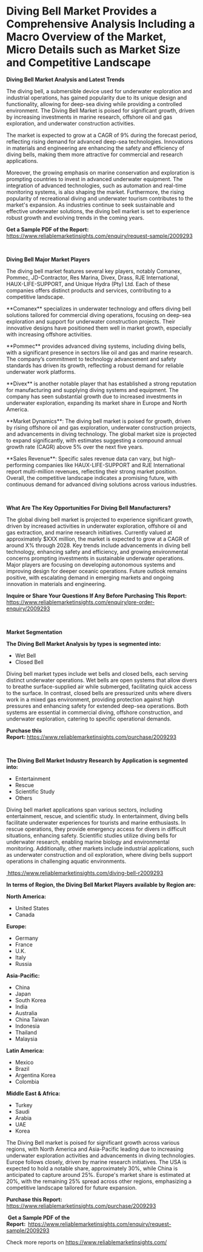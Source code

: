 <p><h1>Diving Bell Market Provides a Comprehensive Analysis Including a Macro Overview of the Market, Micro Details such as Market Size and Competitive Landscape</h1></p><p><strong>Diving Bell Market Analysis and Latest Trends</strong></p>
<p><p>The diving bell, a submersible device used for underwater exploration and industrial operations, has gained popularity due to its unique design and functionality, allowing for deep-sea diving while providing a controlled environment. The Diving Bell Market is poised for significant growth, driven by increasing investments in marine research, offshore oil and gas exploration, and underwater construction activities. </p><p>The market is expected to grow at a CAGR of 9% during the forecast period, reflecting rising demand for advanced deep-sea technologies. Innovations in materials and engineering are enhancing the safety and efficiency of diving bells, making them more attractive for commercial and research applications. </p><p>Moreover, the growing emphasis on marine conservation and exploration is prompting countries to invest in advanced underwater equipment. The integration of advanced technologies, such as automation and real-time monitoring systems, is also shaping the market. Furthermore, the rising popularity of recreational diving and underwater tourism contributes to the market's expansion. As industries continue to seek sustainable and effective underwater solutions, the diving bell market is set to experience robust growth and evolving trends in the coming years.</p></p>
<p><strong>Get a Sample PDF of the Report:&nbsp;</strong> <a href="https://www.reliablemarketinsights.com/enquiry/request-sample/2009293?utm_campaign=2456&utm_medium=2&utm_source=Github&utm_content=ia&utm_term=20022025&utm_id=diving-bell">https://www.reliablemarketinsights.com/enquiry/request-sample/2009293</a></p>
<p>&nbsp;</p>
<p><strong>Diving Bell Major Market Players</strong></p>
<p><p>The diving bell market features several key players, notably Comanex, Pommec, JD-Contractor, Res Marina, Divex, Drass, RJE International, HAUX-LIFE-SUPPORT, and Unique Hydra (Pty) Ltd. Each of these companies offers distinct products and services, contributing to a competitive landscape.</p><p>**Comanex** specializes in underwater technology and offers diving bell solutions tailored for commercial diving operations, focusing on deep-sea exploration and support for underwater construction projects. Their innovative designs have positioned them well in market growth, especially with increasing offshore activities.</p><p>**Pommec** provides advanced diving systems, including diving bells, with a significant presence in sectors like oil and gas and marine research. The company’s commitment to technology advancement and safety standards has driven its growth, reflecting a robust demand for reliable underwater work platforms.</p><p>**Divex** is another notable player that has established a strong reputation for manufacturing and supplying diving systems and equipment. The company has seen substantial growth due to increased investments in underwater exploration, expanding its market share in Europe and North America.</p><p>**Market Dynamics**: The diving bell market is poised for growth, driven by rising offshore oil and gas exploration, underwater construction projects, and advancements in diving technology. The global market size is projected to expand significantly, with estimates suggesting a compound annual growth rate (CAGR) above 5% over the next five years.</p><p>**Sales Revenue**: Specific sales revenue data can vary, but high-performing companies like HAUX-LIFE-SUPPORT and RJE International report multi-million revenues, reflecting their strong market position. Overall, the competitive landscape indicates a promising future, with continuous demand for advanced diving solutions across various industries.</p></p>
<p>&nbsp;</p>
<p><strong>What Are The Key Opportunities For Diving Bell Manufacturers?</strong></p>
<p><p>The global diving bell market is projected to experience significant growth, driven by increased activities in underwater exploration, offshore oil and gas extraction, and marine research initiatives. Currently valued at approximately $XXX million, the market is expected to grow at a CAGR of around X% through 2028. Key trends include advancements in diving bell technology, enhancing safety and efficiency, and growing environmental concerns prompting investments in sustainable underwater operations. Major players are focusing on developing autonomous systems and improving design for deeper oceanic operations. Future outlook remains positive, with escalating demand in emerging markets and ongoing innovation in materials and engineering.</p></p>
<p><strong>Inquire or Share Your Questions If Any Before Purchasing This Report:</strong> <a href="https://www.reliablemarketinsights.com/enquiry/pre-order-enquiry/2009293?utm_campaign=2456&utm_medium=2&utm_source=Github&utm_content=ia&utm_term=20022025&utm_id=diving-bell">https://www.reliablemarketinsights.com/enquiry/pre-order-enquiry/2009293</a></p>
<p>&nbsp;</p>
<p><strong>Market Segmentation</strong></p>
<p><strong>The Diving Bell Market Analysis by types is segmented into:</strong></p>
<p><ul><li>Wet Bell</li><li>Closed Bell</li></ul></p>
<p><p>Diving bell market types include wet bells and closed bells, each serving distinct underwater operations. Wet bells are open systems that allow divers to breathe surface-supplied air while submerged, facilitating quick access to the surface. In contrast, closed bells are pressurized units where divers work in a mixed gas environment, providing protection against high pressures and enhancing safety for extended deep-sea operations. Both systems are essential in commercial diving, offshore construction, and underwater exploration, catering to specific operational demands.</p></p>
<p><strong>Purchase this Report:&nbsp;</strong><a href="https://www.reliablemarketinsights.com/purchase/2009293?utm_campaign=2456&utm_medium=2&utm_source=Github&utm_content=ia&utm_term=20022025&utm_id=diving-bell">https://www.reliablemarketinsights.com/purchase/2009293</a></p>
<p>&nbsp;</p>
<p><strong>The Diving Bell Market Industry Research by Application is segmented into:</strong></p>
<p><ul><li>Entertainment</li><li>Rescue</li><li>Scientific Study</li><li>Others</li></ul></p>
<p><p>Diving bell market applications span various sectors, including entertainment, rescue, and scientific study. In entertainment, diving bells facilitate underwater experiences for tourists and marine enthusiasts. In rescue operations, they provide emergency access for divers in difficult situations, enhancing safety. Scientific studies utilize diving bells for underwater research, enabling marine biology and environmental monitoring. Additionally, other markets include industrial applications, such as underwater construction and oil exploration, where diving bells support operations in challenging aquatic environments.</p></p>
<p><a href="https://www.reliablemarketinsights.com/diving-bell-r2009293?utm_campaign=2456&utm_medium=2&utm_source=Github&utm_content=ia&utm_term=20022025&utm_id=diving-bell">&nbsp;https://www.reliablemarketinsights.com/diving-bell-r2009293</a></p>
<p><strong>In terms of Region, the Diving Bell Market Players available by Region are:</strong></p>
<p>
    <p> <strong> North America: </strong>
        <ul>
            <li>United States</li>
            <li>Canada</li>
        </ul>
        </p> 
    <p> <strong> Europe: </strong>
        <ul>
            <li>Germany</li>
            <li>France</li>
            <li>U.K.</li>
            <li>Italy</li>
            <li>Russia</li>
        </ul>
        </p> 
    <p> <strong> Asia-Pacific: </strong>
        <ul>
            <li>China</li>
            <li>Japan</li>
            <li>South Korea</li>
            <li>India</li>
            <li>Australia</li>
            <li>China Taiwan</li>
            <li>Indonesia</li>
            <li>Thailand</li>
            <li>Malaysia</li>
        </ul>
        </p> 
    <p> <strong> Latin America: </strong>
        <ul>
            <li>Mexico</li>
            <li>Brazil</li>
            <li>Argentina Korea</li>
            <li>Colombia</li>
        </ul>
        </p> 
    <p> <strong> Middle East & Africa: </strong>
        <ul>
            <li>Turkey</li>
            <li>Saudi</li>
            <li>Arabia</li>
            <li>UAE</li>
            <li>Korea</li>
        </ul>
    </p>
    </p>
<p><p>The Diving Bell market is poised for significant growth across various regions, with North America and Asia-Pacific leading due to increasing underwater exploration activities and advancements in diving technologies. Europe follows closely, driven by marine research initiatives. The USA is expected to hold a notable share, approximately 30%, while China is anticipated to capture around 25%. Europe's market share is estimated at 20%, with the remaining 25% spread across other regions, emphasizing a competitive landscape tailored for future expansion.</p></p>
<p><strong>Purchase this Report: </strong><a href="https://www.reliablemarketinsights.com/purchase/2009293?utm_campaign=2456&utm_medium=2&utm_source=Github&utm_content=ia&utm_term=20022025&utm_id=diving-bell">https://www.reliablemarketinsights.com/purchase/2009293</a></p>
<p>&nbsp;<strong>Get a Sample PDF of the Report:&nbsp;&nbsp;</strong><a href="https://www.reliablemarketinsights.com/enquiry/request-sample/2009293?utm_campaign=2456&utm_medium=2&utm_source=Github&utm_content=ia&utm_term=20022025&utm_id=diving-bell">https://www.reliablemarketinsights.com/enquiry/request-sample/2009293</a></p>
<p><strong></strong></p>
<p>Check more reports on <a href="https://www.reliablemarketinsights.com/?utm_campaign=2456&utm_medium=2&utm_source=Github&utm_content=ia&utm_term=20022025&utm_id=diving-bell">https://www.reliablemarketinsights.com/</a></p>